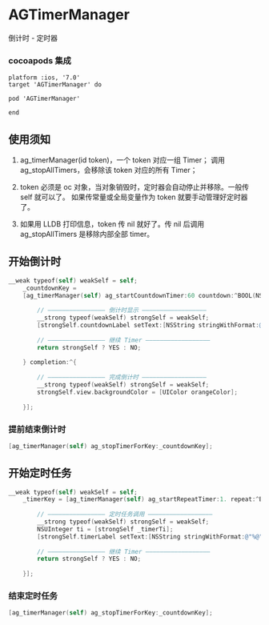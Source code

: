 # AGTimerManager
倒计时 - 定时器

### cocoapods 集成
```
platform :ios, '7.0'
target 'AGTimerManager' do

pod 'AGTimerManager'

end
```
## 使用须知
 1. ag_timerManager(id token)，一个 token 对应一组 Timer；
 调用 ag_stopAllTimers，会移除该 token 对应的所有 Timer；
 
 2. token 必须是 oc 对象，当对象销毁时，定时器会自动停止并移除。一般传 self 就可以了。
 如果传常量或全局变量作为 token 就要手动管理好定时器了。
 
 3. 如果用 LLDB 打印信息，token 传 nil 就好了。传 nil 后调用 ag_stopAllTimers 是移除内部全部 timer。


## 开始倒计时
```objective-c
__weak typeof(self) weakSelf = self;
	_countdownKey =
	[ag_timerManager(self) ag_startCountdownTimer:60 countdown:^BOOL(NSUInteger surplus) {
		
		// ———————————————— 倒计时显示 ——————————————————
		__strong typeof(weakSelf) strongSelf = weakSelf;
		[strongSelf.countdownLabel setText:[NSString stringWithFormat:@"%@", @(surplus)]];
		
		// ———————————————— 继续 Timer ——————————————————
		return strongSelf ? YES : NO;
		
	} completion:^{
		
		// ———————————————— 完成倒计时 ——————————————————
		__strong typeof(weakSelf) strongSelf = weakSelf;
		strongSelf.view.backgroundColor = [UIColor orangeColor];
		
	}];

```
### 提前结束倒计时
```objective-c
[ag_timerManager(self) ag_stopTimerForKey:_countdownKey];

```

## 开始定时任务
```objective-c
__weak typeof(self) weakSelf = self;
    _timerKey = [ag_timerManager(self) ag_startRepeatTimer:1. repeat:^BOOL{
        
        // ———————————————— 定时任务调用 ——————————————————
        __strong typeof(weakSelf) strongSelf = weakSelf;
        NSUInteger ti = [strongSelf _timerTi];
        [strongSelf.timerLabel setText:[NSString stringWithFormat:@"%@", @(++ti)]];
        
        // ———————————————— 继续 Timer ——————————————————
        return strongSelf ? YES : NO;
        
    }];

```
### 结束定时任务
```objective-c
[ag_timerManager(self) ag_stopTimerForKey:_countdownKey];

```

